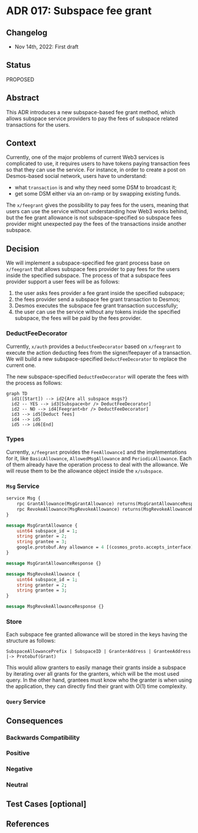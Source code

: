 # ADR 017: Subspace fee grant

## Changelog

- Nov 14th, 2022: First draft

## Status

PROPOSED

## Abstract

This ADR introduces a new subspace-based fee grant method, which allows subspace service providers to pay the fees of subspace related transactions for the users.

## Context

Currently, one of the major problems of current Web3 services is complicated to use, it requires users to have tokens paying transaction fees so that they can use the service. For instance, in order to create a post on Desmos-based social network, users have to understand:
- what `transaction` is and why they need some DSM to broadcast it;
- get some DSM either via an on-ramp or by swapping existing funds.

The `x/feegrant` gives the possibility to pay fees for the users, meaning that users can use the service without understanding how Web3 works behind, but the fee grant allowance is not subspace-specified so subspace fees provider might unexpected pay the fees of the transactions inside another subspace.

## Decision

We will implement a subspace-specified fee grant process base on `x/feegrant` that allows subspace fees provider to pay fees for the users inside the specified subspace. The process of that a subspace fees provider support a user fees will be as follows:
1. the user asks fees provider a fee grant inside the specified subspace;
2. the fees provider send a subspace fee grant transaction to Desmos;
3. Desmos executes the subspace fee grant transaction successfully;
4. the user can use the service without any tokens inside the specified subspace, the fees will be paid by the fees provider.

### DeductFeeDecorator

Currently, `x/auth` provides a `DeductFeeDecorator` based on `x/feegrant` to execute the action deducting fees from the signer/feepayer of a transaction. We will build a new subspace-specified `DeductFeeDecorator` to replace the current one.

The new subspace-specified `DeductFeeDecorator` will operate the fees with the process as follows:

```mermaid
graph TD
  id1([Start]) --> id2{Are all subspace msgs?}
  id2 -- YES --> id3[Subspace<br /> DeductFeeDecorator]
  id2 -- NO --> id4[Feegrant<br /> DeductFeeDecorator]
  id3 --> id5[Deduct fees]
  id4 --> id5
  id5 --> id6[End]
```

### Types

Currently, `x/feegrant` provides the `FeeAllowanceI` and the implementations for it, like `BasicAllowance`, `AllowedMsgAllowance` and `PeriodicAllowance`. Each of them already have the operation process to deal with the allowance. We will reuse them to be the allowance object inside the `x/subspace`.

### `Msg` Service

```proto
service Msg {
    rpc GrantAllowance(MsgGrantAllowance) returns(MsgGrantAllowanceResponse);
    rpc RevokeAllowance(MsgRevokeAllowance) returns(MsgRevokeAllowanceResponse);
}

message MsgGrantAllowance {
    uint64 subspace_id = 1;
    string granter = 2;
    string grantee = 3;
    google.protobuf.Any allowance = 4 [(cosmos_proto.accepts_interface) = "FeeAllowanceI"];
}

message MsgGrantAllowanceResponse {}

message MsgRevokeAllowance {
    uint64 subspace_id = 1;
    string granter = 2;
    string grantee = 3;
}

message MsgRevokeAllowanceResponse {}
```

### Store
Each subspace fee granted allowance will be stored in the keys having the structure as follows:
```
SubspaceAllowancePrefix | SubspaceID | GranterAddress | GranteeAddress |-> Protobuf(Grant)
```

This would allow granters to easily manage their grants inside a subspace by iterating over all grants for the granters, which will be the most used query. In the other hand, grantees must know who the granter is when using the application, they can directly find their grant with O(1) time complexity.

### `Query` Service

## Consequences

### Backwards Compatibility

### Positive

### Negative

### Neutral

## Test Cases [optional]

## References